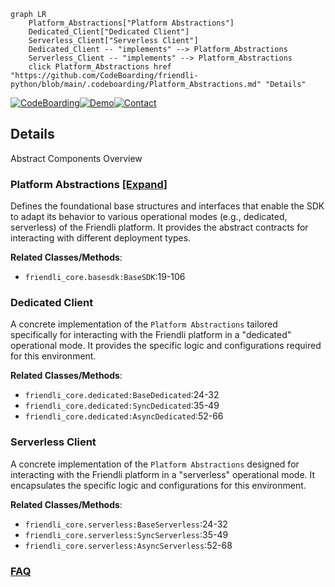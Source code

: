 ```mermaid
graph LR
    Platform_Abstractions["Platform Abstractions"]
    Dedicated_Client["Dedicated Client"]
    Serverless_Client["Serverless Client"]
    Dedicated_Client -- "implements" --> Platform_Abstractions
    Serverless_Client -- "implements" --> Platform_Abstractions
    click Platform_Abstractions href "https://github.com/CodeBoarding/friendli-python/blob/main/.codeboarding/Platform_Abstractions.md" "Details"
```

[![CodeBoarding](https://img.shields.io/badge/Generated%20by-CodeBoarding-9cf?style=flat-square)](https://github.com/CodeBoarding/CodeBoarding)[![Demo](https://img.shields.io/badge/Try%20our-Demo-blue?style=flat-square)](https://www.codeboarding.org/diagrams)[![Contact](https://img.shields.io/badge/Contact%20us%20-%20contact@codeboarding.org-lightgrey?style=flat-square)](mailto:contact@codeboarding.org)

## Details

Abstract Components Overview

### Platform Abstractions [[Expand]](./Platform_Abstractions.md)
Defines the foundational base structures and interfaces that enable the SDK to adapt its behavior to various operational modes (e.g., dedicated, serverless) of the Friendli platform. It provides the abstract contracts for interacting with different deployment types.


**Related Classes/Methods**:

- `friendli_core.basesdk:BaseSDK`:19-106


### Dedicated Client
A concrete implementation of the `Platform Abstractions` tailored specifically for interacting with the Friendli platform in a "dedicated" operational mode. It provides the specific logic and configurations required for this environment.


**Related Classes/Methods**:

- `friendli_core.dedicated:BaseDedicated`:24-32
- `friendli_core.dedicated:SyncDedicated`:35-49
- `friendli_core.dedicated:AsyncDedicated`:52-66


### Serverless Client
A concrete implementation of the `Platform Abstractions` designed for interacting with the Friendli platform in a "serverless" operational mode. It encapsulates the specific logic and configurations for this environment.


**Related Classes/Methods**:

- `friendli_core.serverless:BaseServerless`:24-32
- `friendli_core.serverless:SyncServerless`:35-49
- `friendli_core.serverless:AsyncServerless`:52-68




### [FAQ](https://github.com/CodeBoarding/GeneratedOnBoardings/tree/main?tab=readme-ov-file#faq)
